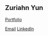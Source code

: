 ## Zuriahn Yun

[Portfolio](https://zuriahn-yun.github.io/)

[Email](mailto:zuriahn.yun@gmail.com)
[LinkedIn](https://www.linkedin.com/in/zuriahnyun/)
